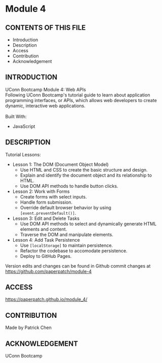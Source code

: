 # Module 4

## CONTENTS OF THIS FILE

* Introduction
* Description
* Access
* Contribution
* Acknowledgement


## INTRODUCTION

UConn Bootcamp Module 4: Web APIs<br />
Following UConn Bootcamp's tutorial guide to learn about application programming interfaces, or APIs, which allows web developers to create dynamic, interactive web applications. <br />
<br/>
Built With:
- JavaScript

## DESCRIPTION

Tutorial Lessons:

- Lesson 1: The DOM (Document Object Model)
    - Use HTML and CSS to create the basic structure and design.
    - Explain and identify the document object and its relationship to HTML.
    - Use DOM API methods to handle button clicks.
- Lesson 2: Work with Forms
    - Create forms with select inputs.
    - Handle form submission.
    - Override default browser behavior by using `[event.preventDefault()]`.
- Lesson 3: Edit and Delete Tasks
    - Use DOM API methods to select and dynamically generate HTML elements and content.
    - Traverse the DOM and manipulate elements.
- Lesson 4: Add Task Persistence
    - Use `[localStorage]` to maintain persistence.
    - Refactor the codebase to accomodate persistence.
    - Deploy to GitHub Pages.

Version edits and changes can be found in Github commit changes at https://github.com/paperpatch/module-4

## ACCESS
https://paperpatch.github.io/module_4/

## CONTRIBUTION
Made by Patrick Chen

## ACKNOWLEDGEMENT
UConn Bootcamp
